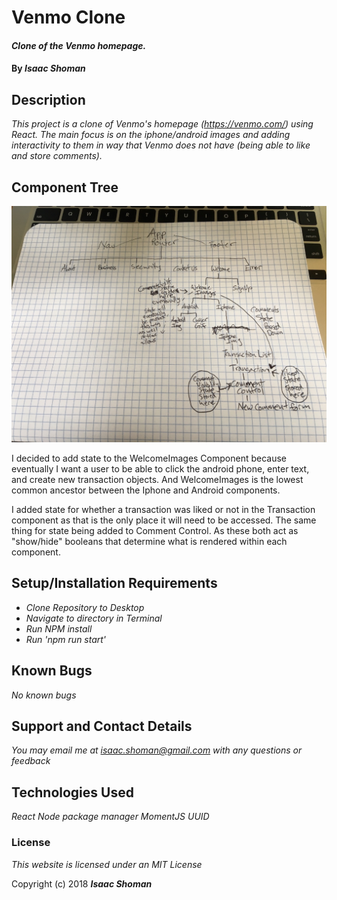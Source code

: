 # Venmo Clone

#### _Clone of the Venmo homepage._

#### By _**Isaac Shoman**_

## Description

_This project is a clone of Venmo's homepage (https://venmo.com/) using React. The main focus is on the iphone/android images and adding interactivity to them in way that Venmo does not have (being able to like and store comments)._


## Component Tree

![alt text](componentTree.jpg)

I decided to add state to the WelcomeImages Component because eventually I want a user to be able to click the android phone, enter text, and create new transaction objects. And WelcomeImages is the lowest common ancestor between the Iphone and Android components.

I added state for whether a transaction was liked or not in the Transaction component as that is the only place it will need to be accessed. The same thing for state being added to Comment Control. As these both act as "show/hide" booleans that determine what is rendered within each component.


## Setup/Installation Requirements

* _Clone Repository to Desktop_
* _Navigate to directory in Terminal_
* _Run NPM install_
* _Run 'npm run start'_

## Known Bugs

_No known bugs_

## Support and Contact Details

_You may email me at isaac.shoman@gmail.com with any questions or feedback_

## Technologies Used

_React_
_Node package manager_
_MomentJS_
_UUID_

### License

*This website is licensed under an MIT License*

Copyright (c) 2018 **_Isaac Shoman_**
